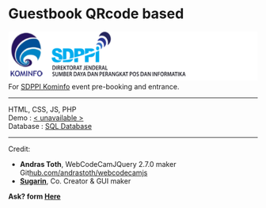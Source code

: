 # Guestbook QRcode based
<img src='logo-sdppi-2019.png' height='100px'/><br>
For <a href='https://www.postel.go.id/'>SDPPI Kominfo</a> event pre-booking and entrance.
<hr>
HTML, CSS, JS, PHP<br>
Demo : <a href='#'>< unavailable ></a><br>
Database : <a href='https://github.com/pottsed/guestbook/blob/master/guestbook.sql'>SQL Database</a><br>

<hr>
Credit: 
<ul>
<li><strong>Andras Toth</strong>, WebCodeCamJQuery 2.7.0 maker Git<a href='https://github.com/andrastoth/webcodecamjs'>hub.com/andrastoth/webcodecamjs</a></li>
<li><strong><a href='https://github.com/sugarin'>Sugarin</a></strong>, Co. Creator & GUI maker </li>
</ul>

<strong>Ask? form <a href='https://mitchell.webku.cf/Project/Hacktiv8/DevC-FinalProject/contact.php'>Here</a></strong>
